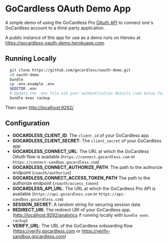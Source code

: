 # GoCardless OAuth Demo App

A simple demo of using the GoCardless Pro [OAuth API](https://developer.gocardless.com/pro/2015-07-06/#guides-oauth) to connect one's GoCardless account to a third-party application.

A public instance of this app for use as a demo runs on Heroku at <https://gocardless-oauth-demo.herokuapp.com>.

## Running Locally

```bash
  git clone https://github.com/gocardless/oauth-demo.git
  cd oauth-demo
  bundle
  cp .env.example .env
  $EDITOR .env
  # Update the .env file wih your authentication details (see below for help)
  bundle exec rackup
```

Then open [http://localhost:9292/](http://localhost:9292/)

## Configuration

* __GOCARDLESS_CLIENT_ID__: The `client_id` of your GoCardless app
* __GOCARDLESS_CLIENT_SECRET__: The `client_secret` of your GoCardless app
* __GOCARDLESS_CONNECT_URL__: The URL at which the GoCardless OAuth flow is available (`https://connect.gocardless.com` or `https://connect-sandbox.gocardless.com`)
* __GOCARDLESS_CONNECT_AUTHORIZE_PATH__: The path to the authorize endpoint (`/oauth/authorize`)
* __GOCARDLESS_CONNECT_ACCESS_TOKEN_PATH__ The path to the authorize endpoint (`/oauth/access_token`)
* __GOCARDLESS_API_URL__: The URL at which the GoCardless Pro API is available (`https://api.gocardless.com` or `https://api-sandbox.gocardless.com`)
* __SESSION_SECRET__: A random string for securing session data
* __REDIRECT_URI__: The redirect URI of your GoCardless app. (<http://localhost:9292/analytics> if running locally with `bundle exec rackup`)
* __VERIFY_URL__: The URL of the GoCardless onboarding flow (<https://verify.gocardless.com> or <https://verify-sandbox.gocardless.com>)
